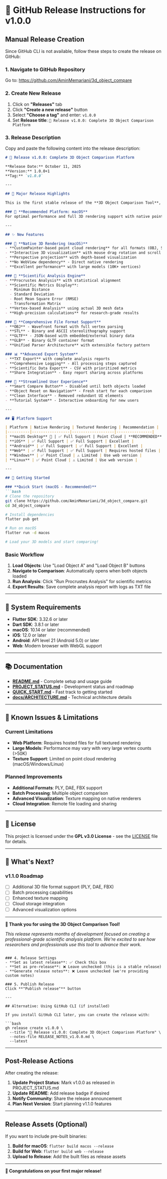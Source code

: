 # 🚀 GitHub Release Instructions for v1.0.0

## Manual Release Creation

Since GitHub CLI is not available, follow these steps to create the release on GitHub:

### 1. Navigate to GitHub Repository
Go to: https://github.com/AminMemariani/3d_object_compare

### 2. Create New Release
1. Click on **"Releases"** tab
2. Click **"Create a new release"** button
3. Select **"Choose a tag"** and enter: `v1.0.0`
4. Set **Release title**: `🎉 Release v1.0.0: Complete 3D Object Comparison Platform`

### 3. Release Description
Copy and paste the following content into the release description:

```markdown
# 🎉 Release v1.0.0: Complete 3D Object Comparison Platform

**Release Date:** October 11, 2025  
**Version:** 1.0.0+1  
**Tag:** `v1.0.0`

---

## 🚀 Major Release Highlights

This is the first stable release of the **3D Object Comparison Tool**, a professional-grade Flutter application designed for researchers, professionals, and developers in **geology**, **gaming**, and **medical fields**. The platform enables advanced 3D object comparison using Procrustes analysis with comprehensive scientific metrics.

### 🍎 **Recommended Platform: macOS**
For optimal performance and full 3D rendering support with native point cloud visualization for all file formats.

---

## ✨ New Features

### 🎨 **Native 3D Rendering (macOS)**
- **CustomPainter-based point cloud rendering** for all formats (OBJ, STL, GLTF, GLB)
- **Interactive 3D visualization** with mouse drag rotation and scroll zoom
- **Perspective projection** with depth-based visualization
- **No WebView dependency** - Direct native rendering
- **Excellent performance** with large models (10K+ vertices)

### 🔬 **Scientific Analysis Engine**
- **Procrustes Analysis** with statistical alignment
- **Scientific Metrics Display**:
  - Minimum Distance
  - Standard Deviation  
  - Root Mean Square Error (RMSE)
  - Transformation Matrix
- **Vertex-based Analysis** using actual 3D mesh data
- **High-precision calculations** for research-grade results

### 📁 **Comprehensive File Format Support**
- **OBJ** - Wavefront format with full vertex parsing
- **STL** - Binary and ASCII stereolithography support
- **GLTF** - JSON-based with embedded/external binary data
- **GLB** - Binary GLTF container format
- **Unified Parser Architecture** with extensible factory pattern

### 📊 **Advanced Export System**
- **TXT Export** with complete analysis reports
- **Comprehensive Logging** - All processing steps captured
- **Scientific Data Export** - CSV with prioritized metrics
- **Share Integration** - Easy report sharing across platforms

### 🎯 **Streamlined User Experience**
- **Smart Compare Button** - Disabled until both objects loaded
- **Object Reset on Navigation** - Fresh start for each comparison
- **Clean Interface** - Removed redundant UI elements
- **Tutorial System** - Interactive onboarding for new users

---

## 🖥️ Platform Support

| Platform | Native Rendering | Textured Rendering | Recommendation |
|----------|-----------------|-------------------|----------------|
| **macOS Desktop** 🍎 | ✅ Full Support | Point Cloud | **RECOMMENDED** |
| **iOS** | ✅ Full Support | ✅ Full Support | Excellent |
| **Android** | ✅ Full Support | ✅ Full Support | Excellent |
| **Web** | ✅ Full Support | ✅ Full Support | Requires hosted files |
| **Windows** | ✅ Point Cloud | ⚠️ Limited | Use web version |
| **Linux** | ✅ Point Cloud | ⚠️ Limited | Use web version |

---

## 🚀 Getting Started

### **Quick Start (macOS - Recommended)**
```bash
# Clone the repository
git clone https://github.com/AminMemariani/3d_object_compare.git
cd 3d_object_compare

# Install dependencies
flutter pub get

# Run on macOS
flutter run -d macos

# Load your 3D models and start comparing!
```

### **Basic Workflow**
1. **Load Objects**: Use "Load Object A" and "Load Object B" buttons
2. **Navigate to Comparison**: Automatically opens when both objects loaded
3. **Run Analysis**: Click "Run Procrustes Analysis" for scientific metrics
4. **Export Results**: Save complete analysis report with logs as TXT file

---

## 🔧 System Requirements

- **Flutter SDK**: 3.32.6 or later
- **Dart SDK**: 3.8.1 or later
- **macOS**: 10.14 or later (recommended)
- **iOS**: 12.0 or later
- **Android**: API level 21 (Android 5.0) or later
- **Web**: Modern browser with WebGL support

---

## 📚 Documentation

- **[README.md](README.md)** - Complete setup and usage guide
- **[PROJECT_STATUS.md](PROJECT_STATUS.md)** - Development status and roadmap
- **[QUICK_START.md](QUICK_START.md)** - Fast track to getting started
- **[docs/ARCHITECTURE.md](docs/ARCHITECTURE.md)** - Technical architecture details

---

## 🐛 Known Issues & Limitations

### **Current Limitations**
- **Web Platform**: Requires hosted files for full textured rendering
- **Large Models**: Performance may vary with very large vertex counts (>50K)
- **Texture Support**: Limited on point cloud rendering (macOS/Windows/Linux)

### **Planned Improvements**
- **Additional Formats**: PLY, DAE, FBX support
- **Batch Processing**: Multiple object comparison
- **Advanced Visualization**: Texture mapping on native renderers
- **Cloud Integration**: Remote file loading and sharing

---

## 📄 License

This project is licensed under the **GPL v3.0 License** - see the [LICENSE](LICENSE) file for details.

---

## 🎯 What's Next?

### **v1.1.0 Roadmap**
- [ ] Additional 3D file format support (PLY, DAE, FBX)
- [ ] Batch processing capabilities
- [ ] Enhanced texture mapping
- [ ] Cloud storage integration
- [ ] Advanced visualization options

---

**🎉 Thank you for using the 3D Object Comparison Tool!**

*This release represents months of development focused on creating a professional-grade scientific analysis platform. We're excited to see how researchers and professionals use this tool to advance their work.*
```

### 4. Release Settings
- **Set as latest release**: ✅ Check this box
- **Set as pre-release**: ❌ Leave unchecked (this is a stable release)
- **Generate release notes**: ❌ Leave unchecked (we're providing custom notes)

### 5. Publish Release
Click **"Publish release"** button

---

## Alternative: Using GitHub CLI (if installed)

If you install GitHub CLI later, you can create the release with:

```bash
gh release create v1.0.0 \
  --title "🎉 Release v1.0.0: Complete 3D Object Comparison Platform" \
  --notes-file RELEASE_NOTES_v1.0.0.md \
  --latest
```

---

## Post-Release Actions

After creating the release:

1. **Update Project Status**: Mark v1.0.0 as released in PROJECT_STATUS.md
2. **Update README**: Add release badge if desired
3. **Notify Community**: Share the release announcement
4. **Plan Next Version**: Start planning v1.1.0 features

---

## Release Assets (Optional)

If you want to include pre-built binaries:

1. **Build for macOS**: `flutter build macos --release`
2. **Build for Web**: `flutter build web --release`
3. **Upload to Release**: Add the built files as release assets

---

**🎉 Congratulations on your first major release!**
